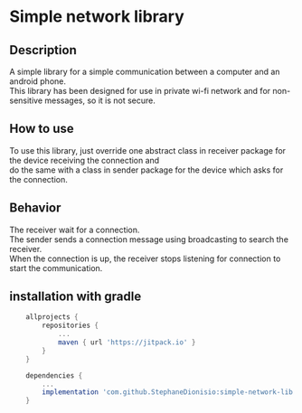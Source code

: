 # Simple network library


## Description

A simple library for a simple communication between a computer and an android phone.  
This library has been designed for use in private wi-fi network and for non-sensitive messages, so it is not secure. 
 
 
## How to use

To use this library, just override one abstract class in receiver package for the device receiving the connection and  
do the same with a class in sender package for the device which asks for the connection.

## Behavior

The receiver wait for a connection.  
The sender sends a connection message using broadcasting to search the receiver.  
When the connection is up, the receiver stops listening for connection to start the communication.

## installation with gradle

```gradle
    allprojects {
        repositories {
            ...
            maven { url 'https://jitpack.io' }
        }
    }

    dependencies {
        ...
        implementation 'com.github.StephaneDionisio:simple-network-lib:1.0'
    }
```
